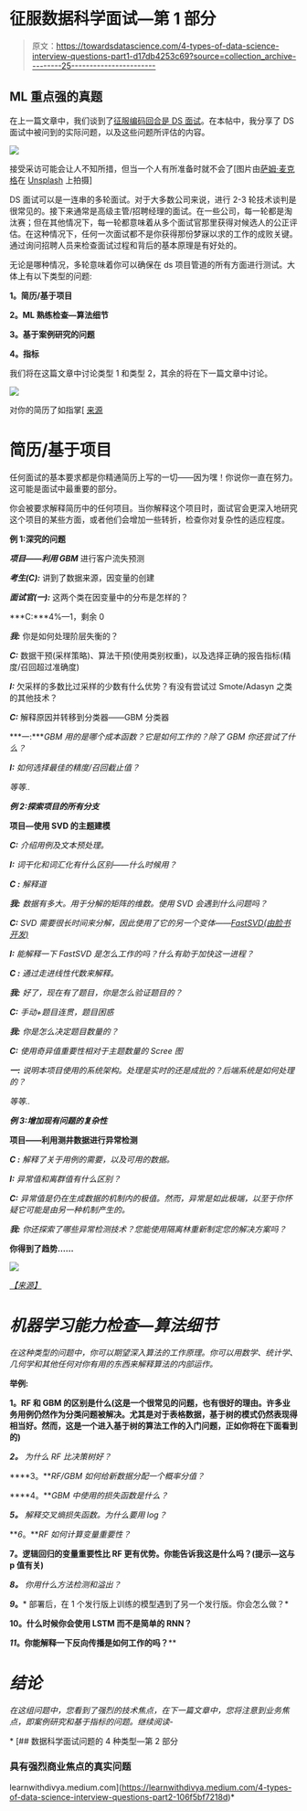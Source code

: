 # 征服数据科学面试—第 1 部分

> 原文：<https://towardsdatascience.com/4-types-of-data-science-interview-questions-part1-d17db4253c69?source=collection_archive---------25----------------------->

## **ML 重点强的真题**

在上一篇文章中，我们谈到了[征服编码回合是 DS 面试](/conquer-the-python-coding-round-in-data-science-interviews-5e27c4513be3)。在本帖中，我分享了 DS 面试中被问到的实际问题，以及这些问题所评估的内容。

![](img/854507df03c39ee3af253d8d9b8b2058.png)

接受采访可能会让人不知所措，但当一个人有所准备时就不会了[图片由[萨姆·麦克格](https://unsplash.com/@sammcghee?utm_source=unsplash&utm_medium=referral&utm_content=creditCopyText)在 [Unsplash](https://unsplash.com/s/photos/data-science-interview?utm_source=unsplash&utm_medium=referral&utm_content=creditCopyText) 上拍摄]

DS 面试可以是一连串的多轮面试。对于大多数公司来说，进行 2-3 轮技术谈判是很常见的。接下来通常是高级主管/招聘经理的面试。在一些公司，每一轮都是淘汰赛；但在其他情况下，每一轮都意味着从多个面试官那里获得对候选人的公正评估。在这种情况下，任何一次面试都不是你获得那份梦寐以求的工作的成败关键。通过询问招聘人员来检查面试过程和背后的基本原理是有好处的。

无论是哪种情况，多轮意味着你可以确保在 ds 项目管道的所有方面进行测试。大体上有以下类型的问题:

**1。简历/基于项目**

**2。ML 熟练检查—算法细节**

**3。基于案例研究的问题**

**4。指标**

我们将在这篇文章中讨论类型 1 和类型 2，其余的将在下一篇文章中讨论。

![](img/4a5b15b2e5a1447be136383a99fc6f8d.png)

对你的简历了如指掌[ [来源](https://unsplash.com/photos/7iSEHWsxPLw)

# **简历/基于项目**

任何面试的基本要求都是你精通简历上写的一切——因为嘿！你说你一直在努力。这可能是面试中最重要的部分。

你会被要求解释简历中的任何项目。当你解释这个项目时，面试官会更深入地研究这个项目的某些方面，或者他们会增加一些转折，检查你对复杂性的适应程度。

**例 1:深究的问题**

***项目——利用 GBM*** 进行客户流失预测

***考生(C):*** 讲到了数据来源，因变量的创建

***面试官(一):*** 这两个类在因变量中的分布是怎样的？

***C:***4%—1，剩余 0

***我:*** 你是如何处理阶层失衡的？

***C:*** 数据干预(采样策略)、算法干预(使用类别权重)，以及选择正确的报告指标(精度/召回超过准确度)

***I:*** 欠采样的多数比过采样的少数有什么优势？有没有尝试过 Smote/Adasyn 之类的其他技术？

***C:*** 解释原因并转移到分类器——GBM 分类器

***一:****GBM 用的是哪个成本函数？它是如何工作的？除了 GBM 你还尝试了什么？*

****I:*** 如何选择最佳的精度/召回截止值？*

*等等..*

***例 2:探索项目的所有分支***

****项目—使用 SVD 的主题建模****

****C:*** 介绍用例及文本预处理。*

****I:*** 词干化和词汇化有什么区别——什么时候用？*

****C :*** 解释道*

****我:*** 数据有多大。用于分解的矩阵的维数。使用 SVD 会遇到什么问题吗？*

****C:*** SVD 需要很长时间来分解，因此使用了它的另一个变体——[FastSVD(由脸书开发)](https://research.fb.com/blog/2014/09/fast-randomized-svd/)*

****I:*** 能解释一下 FastSVD 是怎么工作的吗？什么有助于加快这一进程？*

****C :*** 通过走进线性代数来解释。*

****我:*** 好了，现在有了题目，你是怎么验证题目的？*

****C:*** 手动+题目连贯，题目困惑*

****我:*** 你是怎么决定题目数量的？*

****C:*** 使用奇异值重要性相对于主题数量的 Scree 图*

****一:*** 说明本项目使用的系统架构。处理是实时的还是成批的？后端系统是如何处理的？*

*等等..*

***例 3:增加现有问题的复杂性***

****项目——利用测井数据进行异常检测****

****C :*** 解释了关于用例的需要，以及可用的数据。*

****I:*** 异常值和离群值有什么区别？*

****C:*** 异常值是仍在生成数据的机制内的极值。然而，异常是如此极端，以至于你怀疑它可能是由另一种机制产生的。*

****我:*** 你还探索了哪些异常检测技术？您能使用隔离林重新制定您的解决方案吗？*

**你得到了趋势……**

*![](img/4e758ad1726451d683c317aba590f3ba.png)*

*[【来源】](https://upload.wikimedia.org/wikipedia/commons/f/fe/Kernel_Machine.svg)*

# ***机器学习能力检查—算法细节***

*在这种类型的问题中，你可以期望深入算法的工作原理。你可以用数学、统计学、几何学和其他任何对你有用的东西来解释算法的内部运作。*

****举例:****

****1。RF 和 GBM 的区别是什么(这是一个很常见的问题，也有很好的理由。许多业务用例仍然作为分类问题被解决。尤其是对于表格数据，基于树的模式仍然表现得相当好。然而，这是一个进入基于树的算法工作的入门问题，正如你将在下面看到的)****

****2。*** 为什么 RF 比决策树好？*

****3。***RF/GBM 如何给新数据分配一个概率分值？*

****4。***GBM 中使用的损失函数是什么？*

****5。*** 解释交叉熵损失函数。为什么要用 log？*

***6*。***RF 如何计算变量重要性？*

****7。逻辑回归的变量重要性比 RF 更有优势。你能告诉我这是什么吗？(提示—这与 p 值有关)****

***8。** 你用什么方法检测和溢出？*

***9*。*** 部署后，在 1 个发行版上训练的模型遇到了另一个发行版。你会怎么做？*

****10。什么时候你会使用 LSTM 而不是简单的 RNN？****

***11*。你能解释一下反向传播是如何工作的吗？****

# *结论*

*在这组问题中，您看到了强烈的技术焦点，在下一篇文章中，您将注意到业务焦点，即案例研究和基于指标的问题。继续阅读-*

*[](https://learnwithdivya.medium.com/4-types-of-data-science-interview-questions-part2-106f5bf7218d) [## 数据科学面试问题的 4 种类型—第 2 部分

### 具有强烈商业焦点的真实问题

learnwithdivya.medium.com](https://learnwithdivya.medium.com/4-types-of-data-science-interview-questions-part2-106f5bf7218d)*